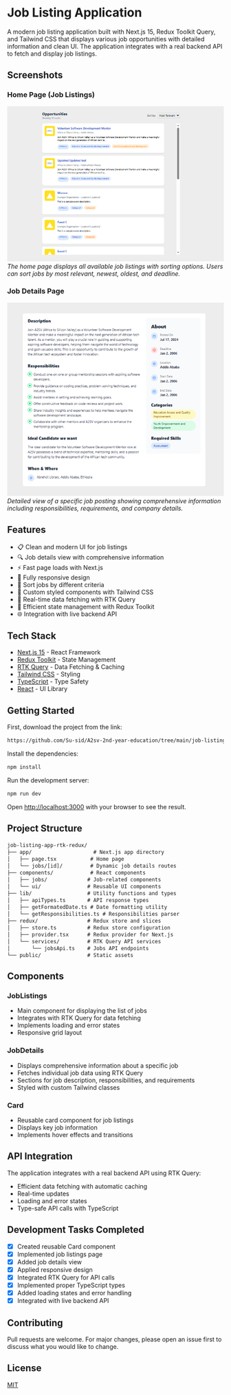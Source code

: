 # Job Listing Application

A modern job listing application built with Next.js 15, Redux Toolkit Query, and Tailwind CSS that displays various job opportunities with detailed information and clean UI. The application integrates with a real backend API to fetch and display job listings.

## Screenshots

### Home Page (Job Listings)

![Home Page](./public/screenshots/home.png)
_The home page displays all available job listings with sorting options. Users can sort jobs by most relevant, newest, oldest, and deadline._

### Job Details Page

![Job Details](./public/screenshots/details.png)
_Detailed view of a specific job posting showing comprehensive information including responsibilities, requirements, and company details._

## Features

- 📋 Clean and modern UI for job listings
- 🔍 Job details view with comprehensive information
- ⚡ Fast page loads with Next.js
- 📱 Fully responsive design
- 🔄 Sort jobs by different criteria
- 🎨 Custom styled components with Tailwind CSS
- 🔌 Real-time data fetching with RTK Query
- 🚀 Efficient state management with Redux Toolkit
- 🌐 Integration with live backend API

## Tech Stack

- [Next.js 15](https://nextjs.org/) - React Framework
- [Redux Toolkit](https://redux-toolkit.js.org/) - State Management
- [RTK Query](https://redux-toolkit.js.org/rtk-query/overview) - Data Fetching & Caching
- [Tailwind CSS](https://tailwindcss.com/) - Styling
- [TypeScript](https://www.typescriptlang.org/) - Type Safety
- [React](https://reactjs.org/) - UI Library

## Getting Started

First, download the project from the link:

```bash
https://github.com/Su-sid/A2sv-2nd-year-education/tree/main/job-listing-app
```

Install the dependencies:

```bash
npm install

```

Run the development server:

```bash
npm run dev
```

Open [http://localhost:3000](http://localhost:3000) with your browser to see the result.

## Project Structure

```
job-listing-app-rtk-redux/
├── app/                    # Next.js app directory
│   ├── page.tsx           # Home page
│   └── jobs/[id]/         # Dynamic job details routes
├── components/            # React components
│   ├── jobs/             # Job-related components
│   └── ui/               # Reusable UI components
├── lib/                  # Utility functions and types
│   ├── apiTypes.ts       # API response types
│   ├── getFormatedDate.ts # Date formatting utility
│   └── getResponsibilities.ts # Responsibilities parser
├── redux/                # Redux store and slices
│   ├── store.ts          # Redux store configuration
│   ├── provider.tsx      # Redux provider for Next.js
│   └── services/         # RTK Query API services
│       └── jobsApi.ts    # Jobs API endpoints
└── public/               # Static assets
```

## Components

### JobListings

- Main component for displaying the list of jobs
- Integrates with RTK Query for data fetching
- Implements loading and error states
- Responsive grid layout

### JobDetails

- Displays comprehensive information about a specific job
- Fetches individual job data using RTK Query
- Sections for job description, responsibilities, and requirements
- Styled with custom Tailwind classes

### Card

- Reusable card component for job listings
- Displays key job information
- Implements hover effects and transitions

## API Integration

The application integrates with a real backend API using RTK Query:

- Efficient data fetching with automatic caching
- Real-time updates
- Loading and error states
- Type-safe API calls with TypeScript

## Development Tasks Completed

- [x] Created reusable Card component
- [x] Implemented job listings page
- [x] Added job details view
- [x] Applied responsive design
- [x] Integrated RTK Query for API calls
- [x] Implemented proper TypeScript types
- [x] Added loading states and error handling
- [x] Integrated with live backend API

## Contributing

Pull requests are welcome. For major changes, please open an issue first to discuss what you would like to change.

## License

[MIT](https://choosealicense.com/licenses/mit/)
